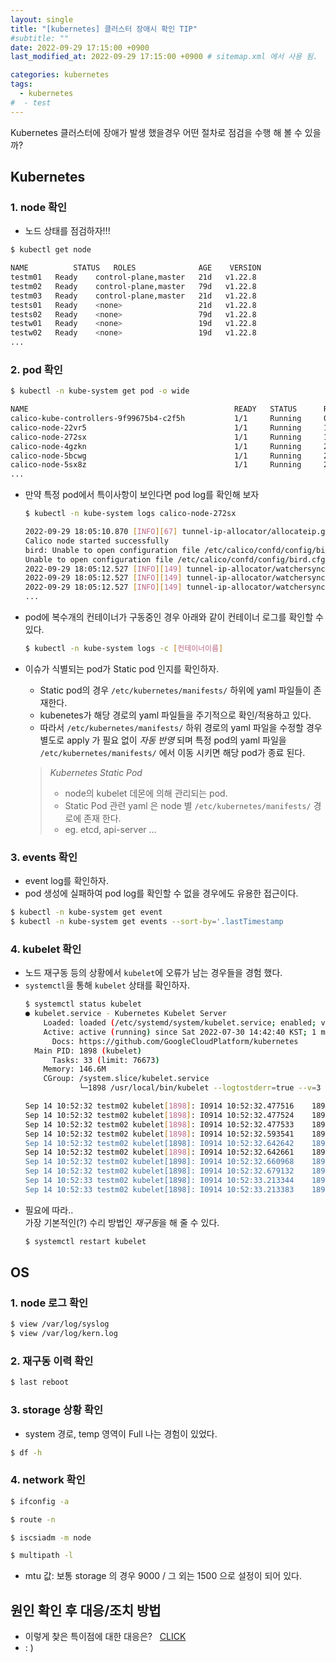 ```yaml
---
layout: single
title: "[kubernetes] 클러스터 장애시 확인 TIP"
#subtitle: ""
date: 2022-09-29 17:15:00 +0900
last_modified_at: 2022-09-29 17:15:00 +0900 # sitemap.xml 에서 사용 됨. 

categories: kubernetes
tags:
  - kubernetes  
#  - test
---
```


Kubernetes 클러스터에 장애가 발생 했을경우 어떤 절차로 점검을 수행 해 볼 수 있을까?



## Kubernetes
### 1. node 확인
- 노드 상태를 점검하자!!!

```bash
$ kubectl get node

NAME          STATUS   ROLES              AGE    VERSION
testm01   Ready    control-plane,master   21d   v1.22.8
testm02   Ready    control-plane,master   79d   v1.22.8
testm03   Ready    control-plane,master   21d   v1.22.8
tests01   Ready    <none>                 21d   v1.22.8
tests02   Ready    <none>                 79d   v1.22.8
testw01   Ready    <none>                 19d   v1.22.8
testw02   Ready    <none>                 19d   v1.22.8
...
```

### 2. pod 확인
```bash
$ kubectl -n kube-system get pod -o wide

NAME                                              READY   STATUS      RESTARTS       AGE    IP                NODE          NOMINATED NODE   READINESS GATES
calico-kube-controllers-9f99675b4-c2f5h           1/1     Running     0              20d    xx.xxx.xx.28      tests02   <none>           <none>
calico-node-22vr5                                 1/1     Running     1 (10d ago)    10d    xx.xxx.xx.45      testw13   <none>           <none>
calico-node-272sx                                 1/1     Running     1 (10d ago)    10d    xx.xxx.xx.34      testw02   <none>           <none>
calico-node-4gzkn                                 1/1     Running     2 (3d7h ago)   3d7h   xx.xxx.xx.71      testw39   <none>           <none>
calico-node-5bcwg                                 1/1     Running     2 (10d ago)    10d    xx.xxx.xx.54      testw22   <none>           <none>
calico-node-5sx8z                                 1/1     Running     2 (10d ago)    
...
```

- 만약 특정 pod에서 특이사항이 보인다면 pod log를 확인해 보자
  ```bash
  $ kubectl -n kube-system logs calico-node-272sx

  2022-09-29 18:05:10.870 [INFO][67] tunnel-ip-allocator/allocateip.go 305: Current address is still valid, do nothing currentAddr="192.168.245.0" type="ipipTunnelAddress"
  Calico node started successfully
  bird: Unable to open configuration file /etc/calico/confd/config/bird6.cfg: No such file or directorybird:
  Unable to open configuration file /etc/calico/confd/config/bird.cfg: No such file or directory
  2022-09-29 18:05:12.527 [INFO][149] tunnel-ip-allocator/watchersyncer.go 89: Start called
  2022-09-29 18:05:12.527 [INFO][149] tunnel-ip-allocator/watchersyncer.go 127: Sending status update Status=wait-for-ready
  2022-09-29 18:05:12.527 [INFO][149] tunnel-ip-allocator/watchersyncer.go 147: Starting main event processing loop  
  ...
  ```

- pod에 복수개의 컨테이너가 구동중인 경우 아래와 같이 컨테이너 로그를 확인할 수 있다.
  ```bash
  $ kubectl -n kube-system logs -c [컨테이너이름]
  ```

- 이슈가 식별되는 pod가 Static pod 인지를 확인하자.  
  - Static pod의 경우 `/etc/kubernetes/manifests/` 하위에 yaml 파일들이 존재한다.
  - kubenetes가 해당 경로의 yaml 파일들을 주기적으로 확인/적용하고 있다.
  - 따라서 `/etc/kubernetes/manifests/` 하위 경로의 yaml 파일을 수정할 경우  
    별도로 apply 가 필요 없이 *자동 반영* 되며 특정 pod의 yaml 파일을  
    `/etc/kubernetes/manifests/` 에서 이동 시키면 해당 pod가 종료 된다.
  

  > *Kubernetes Static Pod*  
  > - node의 kubelet 데몬에 의해 관리되는 pod.  
  > - Static Pod 관련 yaml 은 node 별 `/etc/kubernetes/manifests/` 경로에 존재 한다.  
  > - eg. etcd, api-server ...


### 3. events 확인
- event log를 확인하자.
- pod 생성에 실패하여 pod log를 확인할 수 없을 경우에도 유용한 접근이다.

```bash
$ kubectl -n kube-system get event
$ kubectl -n kube-system get events --sort-by='.lastTimestamp 
```

### 4. kubelet 확인
- 노드 재구동 등의 상황에서 `kubelet`에 오류가 남는 경우들을 경험 했다.
- `systemctl`을 통해 `kubelet` 상태를 확인하자.
  ```bash
  $ systemctl status kubelet
  ● kubelet.service - Kubernetes Kubelet Server
      Loaded: loaded (/etc/systemd/system/kubelet.service; enabled; vendor preset: enabled)
      Active: active (running) since Sat 2022-07-30 14:42:40 KST; 1 months 5 days ago
        Docs: https://github.com/GoogleCloudPlatform/kubernetes
    Main PID: 1898 (kubelet)
        Tasks: 33 (limit: 76673)
      Memory: 146.6M
      CGroup: /system.slice/kubelet.service
              └─1898 /usr/local/bin/kubelet --logtostderr=true --v=3 --node-ip=xx.xxx.xx.xx --hostname-override=testm02p --bootstrap-kubeconfig=/etc/kubernetes/bootstrap-kubelet.conf --config=/etc/kubernetes/kubelet-config.yaml --kubeconf>

  Sep 14 10:52:32 testm02 kubelet[1898]: I0914 10:52:32.477516    1898 kubelet_getters.go:176] "Pod status updated" pod="kube-system/kube-controller-manager-testm02" status=Running
  Sep 14 10:52:32 testm02 kubelet[1898]: I0914 10:52:32.477524    1898 kubelet_getters.go:176] "Pod status updated" pod="kube-system/kube-scheduler-testm02" status=Running
  Sep 14 10:52:32 testm02 kubelet[1898]: I0914 10:52:32.477533    1898 kubelet_getters.go:176] "Pod status updated" pod="kube-system/kube-apiserver-testm02" status=Running
  Sep 14 10:52:32 testm02 kubelet[1898]: I0914 10:52:32.593541    1898 prober.go:125] "Probe succeeded" probeType="Readiness" pod="kube-system/kube-apiserver-testm02" podUID=e76c3b00c5f31111db69ds32688434b4 containerName="kube-apiserv>
  Sep 14 10:52:32 testm02 kubelet[1898]: I0914 10:52:32.642642    1898 prober.go:125] "Probe succeeded" probeType="Liveness" pod="monitoring/po-prometheus-node-exporter-d4hs8" podUID=b852d518-eda2-4913-b589-2c9468778bd1 containerName="nod>
  Sep 14 10:52:32 testm02 kubelet[1898]: I0914 10:52:32.642661    1898 prober.go:125] "Probe succeeded" probeType="Readiness" pod="monitoring/po-prometheus-node-exporter-d4hs8" podUID=b852d518-eda2-4913-b589-2c9468778bd1 containerName="no>
  Sep 14 10:52:32 testm02 kubelet[1898]: I0914 10:52:32.660968    1898 prober.go:125] "Probe succeeded" probeType="Liveness" pod="trident/trident-csi-2245t" podUID=ec5450c3-8ed1-4859-b313-ca353c42071d containerName="trident-main"
  Sep 14 10:52:32 testm02 kubelet[1898]: I0914 10:52:32.679132    1898 prober.go:125] "Probe succeeded" probeType="Readiness" pod="trident/trident-csi-2245t" podUID=ec5450c3-8ed1-4859-b313-ca353c42071d containerName="trident-main"
  Sep 14 10:52:33 testm02 kubelet[1898]: I0914 10:52:33.213344    1898 container_manager_linux.go:979] "CPUAccounting not enabled for process" pid=1898
  Sep 14 10:52:33 testm02 kubelet[1898]: I0914 10:52:33.213383    1898 container_manager_linux.go:982] "MemoryAccounting not enabled for process" pid=1898
  ```
- 필요에 따라..  
  가장 기본적인(?) 수리 방법인 *재구동*을 해 줄 수 있다.
  ```bash
  $ systemctl restart kubelet
  ```

## OS
### 1. node 로그 확인
```bash
$ view /var/log/syslog
$ view /var/log/kern.log
```

### 2. 재구동 이력 확인
```bash
$ last reboot
```

### 3. storage 상황 확인
- system 경로, temp 영역이 Full 나는 경험이 있었다.
```bash
$ df -h
```

### 4. network 확인
```bash
$ ifconfig -a

$ route -n

$ iscsiadm -m node

$ multipath -l
```
- mtu 값: 보통 storage 의 경우 9000 / 그 외는 1500 으로 설정이 되어 있다.



## 원인 확인 후 대응/조치 방법
- 이렇게 찾은 특이점에 대한 대응은?&nbsp;&nbsp;&nbsp;[CLICK](https://lmgtfy.app/?q=%EA%B5%AC%EA%B8%80+%EA%B2%80%EC%83%89+%EB%B0%A9%EB%B2%95&iie=1)
- : )
